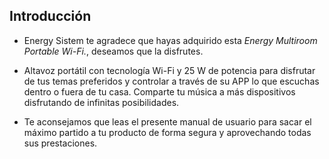 ## Introducción

* Energy Sistem te agradece que hayas adquirido esta *Energy Multiroom Portable Wi-Fi.*, deseamos que la disfrutes.

* Altavoz portátil con tecnología Wi-Fi y 25 W de potencia para disfrutar de tus temas preferidos y controlar a través de su APP lo que escuchas dentro o fuera de tu casa. Comparte tu música a más dispositivos disfrutando de infinitas posibilidades.

* Te aconsejamos que leas el presente manual de usuario para sacar el máximo partido a tu producto de forma segura y aprovechando todas sus prestaciones.

